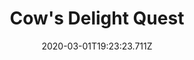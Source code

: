 ---
templateKey: blog-post
featuredpost: false
date: 2020-03-01T19:23:23.711Z
featuredimage: /img/quest_bg1.png
imgBg: quest_bg1
title: Cow's Delight Quest
description: Marnie wants to give her cows a special treat. She's asking for a single bunch of amaranth.
reward: 500 & 1 Heart Marnie
tags:
  - Mail
  - fall
  - Fall 3
  - Marnie
  - Amaranth
  - quest
---